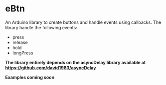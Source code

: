 # eBtn
An Arduino library to create buttons and handle events using callbacks.
The library handle the following events:

- press
- release
- hold
- longPress

**The library entirely depends on the asyncDelay library available at https://github.com/david1983/asyncDelay**

**Examples coming soon**

